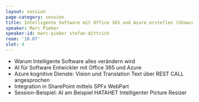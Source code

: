 ```yaml
---
layout: session
page-category: session
title: Intelligente Software mit Office 365 und Azure erstellen (Showcase)
speaker: Marc Pieber
speaker-id: marc-pieber stefan-dittrich
room: '10.07'
slot: 4
---
```


- Warum Intelligente Software alles verändern wird
- AI für Software Entwickler mit Office 365 und Azure
- Azure kognitive Dienste: Vision und Translation Text über REST CALL angesprochen
- Integration in SharePoint mittels SPFx WebPart
- Session-Beispiel: AI am Beispiel HATAHET Intelligenter Picture Resizer